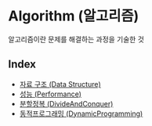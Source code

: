 # Algorithm (알고리즘)
알고리즘이란 문제를 해결하는 과정을 기술한 것

## Index
- [자료 구조 (Data Structure)](DataStructure.md)
- [성능 (Performance)](Performance.md)
- [분할정복 (DivideAndConquer)](DivideAndConquer.md)
- [동적프로그래밍 (DynamicProgramming)](DynamicProgramming.md)

